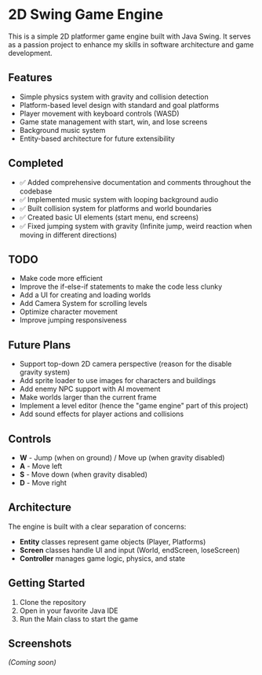 # 2D Swing Game Engine

This is a simple 2D platformer game engine built with Java Swing. It serves as a passion project to enhance my skills in software architecture and game development.

## Features

- Simple physics system with gravity and collision detection
- Platform-based level design with standard and goal platforms
- Player movement with keyboard controls (WASD)
- Game state management with start, win, and lose screens
- Background music system
- Entity-based architecture for future extensibility

## Completed

- ✅ Added comprehensive documentation and comments throughout the codebase
- ✅ Implemented music system with looping background audio
- ✅ Built collision system for platforms and world boundaries
- ✅ Created basic UI elements (start menu, end screens)
- ✅ Fixed jumping system with gravity (Infinite jump, weird reaction when moving in different directions)

## TODO

- Make code more efficient
- Improve the if-else-if statements to make the code less clunky
- Add a UI for creating and loading worlds
- Add Camera System for scrolling levels
- Optimize character movement
- Improve jumping responsiveness

## Future Plans

- Support top-down 2D camera perspective (reason for the disable gravity system)
- Add sprite loader to use images for characters and buildings
- Add enemy NPC support with AI movement
- Make worlds larger than the current frame
- Implement a level editor (hence the "game engine" part of this project)
- Add sound effects for player actions and collisions

## Controls

- **W** - Jump (when on ground) / Move up (when gravity disabled)
- **A** - Move left
- **S** - Move down (when gravity disabled)
- **D** - Move right

## Architecture

The engine is built with a clear separation of concerns:

- **Entity** classes represent game objects (Player, Platforms)
- **Screen** classes handle UI and input (World, endScreen, loseScreen)
- **Controller** manages game logic, physics, and state

## Getting Started

1. Clone the repository
2. Open in your favorite Java IDE
3. Run the Main class to start the game

## Screenshots

*(Coming soon)*